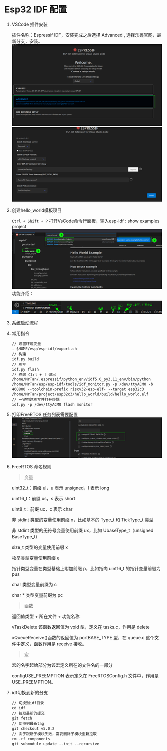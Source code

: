# Esp32 IDF 配置

1. VSCode 插件安装

   插件名称：Espressif IDF，安装完成之后选择 Advanced , 选择乐鑫官网，最新分支，安装。 ![1](./img/2023-05-06_15-27.png) ![2](./img/2023-05-06_15-29.png)

2. 创建hello_world模板项目

   `Ctrl + Shift + P` 打开VsCode命令行面板，输入esp-idf : show examples project ![1](./img/2023-05-06_15-31.png)功能介绍：

   ![2](./img/2023-05-06_15-38.png)

3. [系统启动流程](https://docs.espressif.com/projects/esp-idf/zh_CN/v5.0.1/esp32c3/api-guides/startup.html)

4. 常用指令

   ```shell
   // 设置环境变量
   . $HOME/esp/esp-idf/export.sh
   // 构建
   idf.py build 
   // 刷写
   idf.py flash
   // 终端 Ctrl + ] 退出
   /home/MrTan/.espressif/python_env/idf5.0_py3.11_env/bin/python /home/MrTan/esp/esp-idf/tools/idf_monitor.py -p /dev/ttyACM0 -b 460800 --toolchain-prefix riscv32-esp-elf- --target esp32c3 /home/MrTan/project/esp32c3/hello_world/build/hello_world.elf
   // 一键构建刷写并打开终端
   idf.py -p /dev/ttyACM0 flash monitor
   ```


5. 打印FreeRTOS 任务列表需要配置 ![1](./img/2023-05-09_11-13.png)

6. FreeRTOS 命名规则

   > 变量

   uint32_t：前缀 ul，u 表示 unsigned，l 表示 long

   uint16_t：前缀 us，s 表示 short

   uint8_t：前缀 uc，c 表示 char

   非 stdint 类型的变量使用前缀 x，比如基本的 Type_t 和 TickType_t 类型

   非 stdint 类型的无符号变量使用前缀 ux，比如 UbaseType_t（unsigned BaseType_t）

   size_t 类型的变量使用前缀 x

   枚举类型变量使用前缀 e

   指针类型变量在类型基础上附加前缀 p，比如指向 uint16_t 的指针变量前缀为 pus

   char 类型变量前缀为 c

   char * 类型变量前缀为 pc

   > 函数

   返回值类型 + 所在文件 + 功能名称

   vTaskDelete 该函数返回值为 void 型，定义在 tasks.c，作用是 delete

   xQueueReceive()函数的返回值为 portBASE_TYPE 型，在 queue.c 这个文件中定义，函数作用是 receive 接收。

   > 宏

   宏的名字起始部分为该宏定义所在的文件名的一部分

   configUSE_PREEMPTION 表示定义在 FreeRTOSConfig.h 文件中，作用是 USE_PREEMPTION。

7. idf切换到新的分支

   ```shell
   // 切换到idf目录
   cd idf
   // 拉取最新的提交
   git fetch
   // 切换到最新tag
   git checkout v5.0.2
   // 由于跟新子模块失败，需要删除子模块重新拉取
   rm -rf components
   git submodule update --init --recursive	
   ```

   
